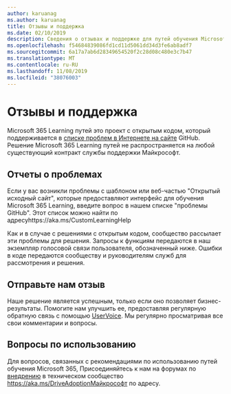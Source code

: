 ```yaml
---
author: karuanag
ms.author: karuanag
title: Отзывы и поддержка
ms.date: 02/10/2019
description: Сведения о отзывах и поддержке для путей обучения Microsoft 365
ms.openlocfilehash: f54684839086fd1cd11d5061dd34d3fe6ab8adf7
ms.sourcegitcommit: 6a17a7ab6d28349654520f2c28d08c480e3c7b47
ms.translationtype: MT
ms.contentlocale: ru-RU
ms.lasthandoff: 11/08/2019
ms.locfileid: "38076003"
---
```

# <a name="feedback-and-support"></a>Отзывы и поддержка

Microsoft 365 Learning путей это проект с открытым кодом, который поддерживается в [списке проблем в Интернете на сайте](https://aka.ms/CustomLearningHelp) GitHub. Решение Microsoft 365 Learning путей не распространяется на любой существующий контракт службы поддержки Майкрософт.  

## <a name="report-issues"></a>Отчеты о проблемах

Если у вас возникли проблемы с шаблоном или веб-частью "Открытый исходный сайт", которые предоставляют интерфейс для обучения Microsoft 365 Learning, введите вопрос в нашем списке "проблемы GitHub".  Этот список можно найти по адресуhttps://aka.ms/CustomLearningHelp  

Как и в случае с решениями с открытым кодом, сообщество рассылает эти проблемы для решения. Запросы к функциям передаются в наш экземпляр голосовой связи пользователя, обозначенный ниже. Ошибки в коде передаются сообществу и руководителям служб для рассмотрения и решения.  

## <a name="provide-us-feedback"></a>Отправьте нам отзыв

Наше решение является успешным, только если оно позволяет бизнес-результаты.  Помогите нам улучшить ее, предоставляя регулярную обратную связь с помощью [UserVoice](https://go.microsoft.com/fwlink/?linkid=2109552).  Мы регулярно просматривая все свои комментарии и вопросы. 

## <a name="usage-questions"></a>Вопросы по использованию

Для вопросов, связанных с рекомендациями по использованию путей обучения Microsoft 365, Присоединяйтесь к нам на форумах по [внедрению](https://aka.ms/DriveAdoption) в техническом сообщество https://aka.ms/DriveAdoptionМайкрософт по адресу. 

